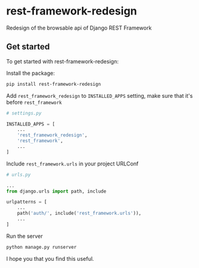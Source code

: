 # rest-framework-redesign

Redesign of the browsable api of Django REST Framework

## Get started

To get started with rest-framework-redesign:

Install the package:

```bash
pip install rest-framework-redesign
```

Add `rest_framework_redesign` to `INSTALLED_APPS` setting, make sure that it's before `rest_framework`

```python
# settings.py

INSTALLED_APPS = [
    ...
    'rest_framework_redesign',
    'rest_framework',
    ...
]
```

Include `rest_framework.urls` in your project URLConf

```python
# urls.py

...
from django.urls import path, include

urlpatterns = [
    ...
    path('auth/', include('rest_framework.urls')),
    ...
]
```

Run the server

```bash
python manage.py runserver
```

I hope you that you find this useful.
